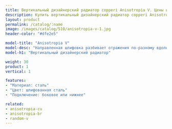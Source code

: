 ```yaml
---
title: Вертикальный дизайнерский радиатор copperi Anisotropia V. Цены и размеры.
description: Купить вертикальный дизайнерский радиатор copperi Anisotropia V в Москве по цене производителя.
layout: product
permalink: /catalog/:name
image: /images/catalog/510/anisotropia-v-1.jpg
header-color: "#dfe2e5"

model-title: "Anisotropia V"
model-desc: "Направленная шлифовка разбивает отражения по-разному вдоль и поперёк линий. Можно выбрать наш рисунок или предложить свой."
model-h1: "Вертикальный дизайнерский радиатор"

weight: 30
product: 1
vertical: 1

features:
- "Материал: сталь"
- "Цвет: шлифованная сталь"
- "Подключение: боковое или нижнее"

related:
- anisotropia-cu
- anisotropia-br
- random-v
---
```

